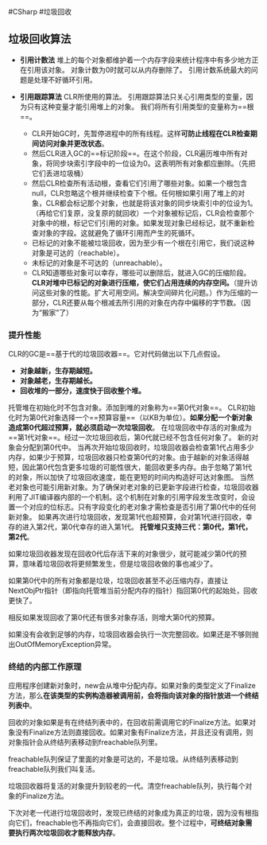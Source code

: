 #CSharp #垃圾回收
## 垃圾回收算法
- **引用计数法**
堆上的每个对象都维护着一个内存字段来统计程序中有多少地方正在引用该对象。
对象计数为0时就可以从内存删除了。
引用计数系统最大的问题是处理不好循环引用。

- **引用跟踪算法**
CLR所使用的算法。
引用跟踪算法只关心引用类型的变量，因为只有这种变量才能引用堆上的对象。
我们将所有引用类型的变量称为==根==。
	- CLR开始GC时，先暂停进程中的所有线程。这样**可防止线程在CLR检查期间访问对象并更改状态**。
	- 然后CLR进入GC的==标记阶段==。在这个阶段，CLR遍历堆中所有对象，将同步块索引字段中的一位设为0。这表明所有对象都应删除。（先把它们丢进垃圾桶）
	- 然后CLR检查所有活动根，查看它们引用了哪些对象。如果一个根包含null，CLR忽略这个根并继续检查下个根。任何根如果引用了堆上的对象，CLR都会标记那个对象，也就是将该对象的同步块索引中的位设为1。（再给它们复原，没复原的就回收）一个对象被标记后，CLR会检查那个对象中的根，标记它们引用的对象。如果发现对象已经标记，就不重新检查对象的字段。这就避免了循环引用而产生的死循环。
	-  已标记的对象不能被垃圾回收，因为至少有一个根在引用它，我们说这种对象是可达的（reachable）。
	- 未标记的对象是不可达的（unreachable）。
	- CLR知道哪些对象可以幸存，哪些可以删除后，就进入GC的压缩阶段。**CLR对堆中已标记的对象进行压缩，使它们占用连续的内存空间。**（提升访问这些对象的性能。扩大可用空间。解决空间碎片化问题。）作为压缩的一部分，CLR还要从每个根减去所引用的对象在内存中偏移的字节数。（因为“搬家”了）

### 提升性能
CLR的GC是==基于代的垃圾回收器==。它对代码做出以下几点假设。
-   **对象越新，生存期越短。**
-   **对象越老，生存期越长。**
-   **回收堆的一部分，速度快于回收整个堆。**

托管堆在初始化时不包含对象。添加到堆的对象称为==第0代对象==。
CLR初始化时为第0代对象选择一个==预算容量==（以KB为单位）。**如果分配一个新对象造成第0代超过预算，就必须启动一次垃圾回收**。
在垃圾回收中存活的对象成为==第1代对象==。经过一次垃圾回收后，第0代就已经不包含任何对象了。
新的对象会分配到第0代中。
当再次开始垃圾回收时，垃圾回收器会检查第1代占用多少内存，如果少于预算，垃圾回收器只检查第0代的对象。由于越新的对象活得越短，因此第0代包含更多垃圾的可能性很大，能回收更多内存。由于忽略了第1代的对象，所以加快了垃圾回收速度，能在更短的时间内构造好可达对象图。
当然老对象也可能引用新对象。为了确保对老对象的已更新字段进行检查，垃圾回收器利用了JIT编译器内部的一个机制。这个机制在对象的引用字段发生改变时，会设置一个对应的位标志。只有字段变化的老对象才需检查是否引用了第0代中的任何新对象。
如果再次进行垃圾回收，发现第1代也超预算，会对第1代进行回收，幸存的进入第2代，第0代幸存的进入第1代。
**托管堆只支持三代：第0代，第1代，第2代**。

如果垃圾回收器发现在回收0代后存活下来的对象很少，就可能减少第0代的预算，意味着垃圾回收将更频繁发生，但是垃圾回收做的事也减少了。

如果第0代中的所有对象都是垃圾，垃圾回收甚至不必压缩内存，直接让NextObjPtr指针（即指向托管堆当前分配内存的指针）指回第0代的起始处，回收更快了。

相反如果发现回收了第0代还有很多对象存活，则增大第0代的预算。

如果没有会收到足够的内存，垃圾回收器会执行一次完整回收。如果还是不够则抛出OutOfMemoryException异常。

### 终结的内部工作原理
应用程序创建新对象时，new会从堆中分配内存。如果对象的类型定义了Finalize方法，那么**在该类型的实例构造器被调用前，会将指向该对象的指针放进一个终结列表中**。

回收的对象如果是有在终结列表中的，在回收前需调用它的Finalize方法。如果对象没有Finalize方法则直接回收。如果对象有Finalize方法，并且还没有调用，则对象指针会从终结列表移动到freachable队列里。

freachable队列保证了里面的对象是可达的，不是垃圾。从终结列表移动到freachable队列我们叫复活。

垃圾回收器将复活的对象提升到较老的一代。清空freachable队列，执行每个对象的Finalize方法。

下次对老一代进行垃圾回收时，发现已终结的对象成为真正的垃圾，因为没有根指向它们，freachable也不再指向它们，会直接回收。整个过程中，**可终结对象需要执行两次垃圾回收才能释放内存**。